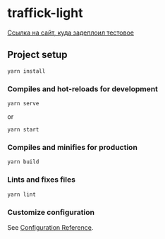 # traffick-light
<a href="https://testovoe-traffic-light.vercel.app/">Ссылка на сайт, куда задеплоил тестовое</a>

## Project setup
```
yarn install
```

### Compiles and hot-reloads for development
```
yarn serve
```
or
```
yarn start
```

### Compiles and minifies for production
```
yarn build
```

### Lints and fixes files
```
yarn lint
```

### Customize configuration
See [Configuration Reference](https://cli.vuejs.org/config/).
